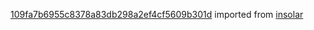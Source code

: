 [109fa7b6955c8378a83db298a2ef4cf5609b301d](https://github.com/insolar/insolar/commit/109fa7b6955c8378a83db298a2ef4cf5609b301d) imported from [insolar](https://github.com/insolar/insolar)
